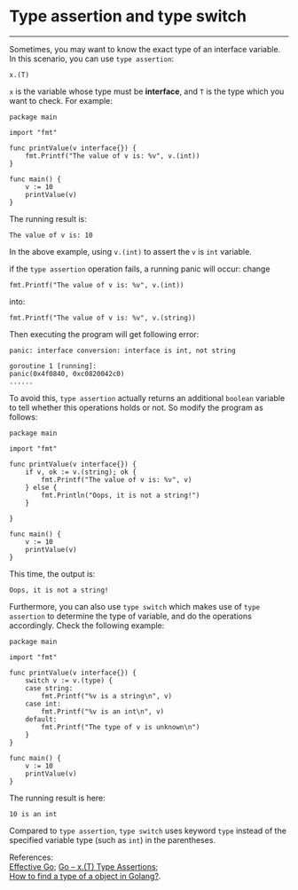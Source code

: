 # Type assertion and type switch
----
Sometimes, you may want to know the exact type of an interface variable. In this scenario, you can use `type assertion`:  

	x.(T)

`x` is the variable whose type must be **interface**, and `T` is the type which you want to check. For example:  

	package main
	
	import "fmt"
	
	func printValue(v interface{}) {
		fmt.Printf("The value of v is: %v", v.(int))
	}
	
	func main() {
		v := 10
		printValue(v)
	}
The running result is:  

	The value of v is: 10

In the above example, using `v.(int)` to assert the `v` is `int` variable.  

if the `type assertion` operation fails, a running panic will occur: change 

	fmt.Printf("The value of v is: %v", v.(int))  

into:  

	fmt.Printf("The value of v is: %v", v.(string))

Then executing the program will get following error:  

	panic: interface conversion: interface is int, not string

	goroutine 1 [running]:
	panic(0x4f0840, 0xc0820042c0)
	......

To avoid this, `type assertion` actually returns an additional `boolean` variable to tell whether this operations holds or not. So modify the program as follows:  

	package main

	import "fmt"
	
	func printValue(v interface{}) {
		if v, ok := v.(string); ok {
			fmt.Printf("The value of v is: %v", v)
		} else {
			fmt.Println("Oops, it is not a string!")
		}
	
	}
	
	func main() {
		v := 10
		printValue(v)
	}
This time, the output is:  

	Oops, it is not a string!

Furthermore, you can also use `type switch` which makes use of `type assertion` to determine the type of variable, and do the operations accordingly. Check the following example:  

	package main

	import "fmt"
	
	func printValue(v interface{}) {
		switch v := v.(type) {
		case string:
			fmt.Printf("%v is a string\n", v)
		case int:
			fmt.Printf("%v is an int\n", v)
		default:
			fmt.Printf("The type of v is unknown\n")
		}
	}
	
	func main() {
		v := 10
		printValue(v)
	}
The running result is here:  

	10 is an int
Compared to `type assertion`, `type switch` uses keyword `type` instead of the specified variable type (such as `int`) in the parentheses.  

References:  
[Effective Go](https://golang.org/doc/effective_go.html);
[Go – x.(T) Type Assertions](https://codingair.wordpress.com/2014/07/21/go-x-t-type-assertions/);  
[How to find a type of a object in Golang?](http://stackoverflow.com/questions/20170275/how-to-find-a-type-of-a-object-in-golang).